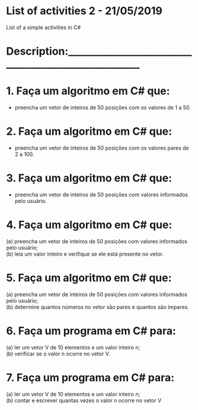 # List of activities 2 - 21/05/2019
List of a simple activities in C#

# Description:____________________________________________________

# 1. Faça um algoritmo em C# que:
- preencha um vetor de inteiros de 50 posições com os valores de 1 a 50.<br>
# 2. Faça um algoritmo em C# que:
- preencha um vetor de inteiros de 50 posições com os valores pares de 2 a 100.<br>
# 3. Faça um algoritmo em C# que:
- preencha um vetor de inteiros de 50 posições com valores informados pelo usuário.<br>

# 4. Faça um algoritmo em C# que:<br>
(a) preencha um vetor de inteiros de 50 posições com valores informados pelo usuário;<br>
(b) leia um valor inteiro e verifique se ele está presente no vetor.<br>

# 5. Faça um algoritmo em C# que:<br>
(a) preencha um vetor de inteiros de 50 posições com valores informados pelo usuário;<br>
(b) determine quantos números no vetor são pares e quantos são ímpares.<br>

# 6. Faça um programa em C# para:<br>
(a) ler um vetor V de 10 elementos e um valor inteiro n;<br>
(b) verificar se o valor n ocorre no vetor V.<br>

# 7. Faça um programa em C# para:<br>
(a) ler um vetor V de 10 elementos e um valor inteiro n;<br>
(b) contar e escrever quantas vezes o valor n ocorre no vetor V<br>
